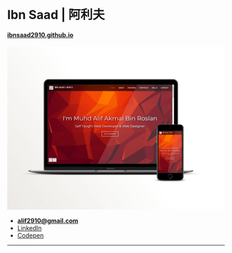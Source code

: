 # Ibn Saad | 阿利夫

#### [ibnsaad2910.github.io](https://ibnsaad2910.github.io)

![](1.png "Landing Page")

- **[alif2910@gmail.com](mailto:alif2910@gmail.com)**
- [LinkedIn](https://www.linkedin.com/in/muhammad-alif-akmal-bin-roslan-21a877189/)
- [Codepen](https://codepen.io/ibnsaad2910/)

---


